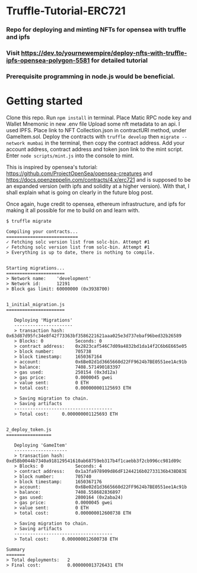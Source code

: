 # Truffle-Tutorial-ERC721
### Repo for deploying and minting NFTs for opensea with truffle and ipfs
### Visit https://dev.to/yournewempire/deploy-nfts-with-truffle-ipfs-opensea-polygon-5581 for detailed tutorial
### Prerequisite programming in node.js would be beneficial.

# Getting started 
Clone this repo. 
Run `npm install` in terminal.
Place Matic RPC node key and Wallet Mnemonic in new .env file
Upload some nft metadata to an api. I used IPFS.
Place link to NFT Collection.json in contractURI method, under GameItem.sol. 
Deploy the contracts with `truffle develop` then `migrate --network mumbai` in the terminal, then copy the contract address.
Add your account address, contract address and token json link to the mint script.
Enter `node scripts/mint.js` into the console to mint.


This is inspired by opensea's tutorial: https://github.com/ProjectOpenSea/opensea-creatures and https://docs.openzeppelin.com/contracts/4.x/erc721
and is supposed to be an expanded version (with ipfs and solidity at a higher version). With that, I shall explain what is going on clearly in the future blog post. 

Once again, huge credit to opensea, ethereum infrastructure, and ipfs for making it all possible for me to build on and learn with.
```
$ truffle migrate

Compiling your contracts...
===========================
✓ Fetching solc version list from solc-bin. Attempt #1
✓ Fetching solc version list from solc-bin. Attempt #1
> Everything is up to date, there is nothing to compile.


Starting migrations...
======================
> Network name:    'development'
> Network id:      12191
> Block gas limit: 60000000 (0x3938700)


1_initial_migration.js
======================

   Deploying 'Migrations'
   ----------------------
   > transaction hash:    0x63d87d95fc34e8f42f73363bf3586221621aaa025e3d737ebaf96bed32b26589
   > Blocks: 0            Seconds: 0
   > contract address:    0x2823caf546C7d09a4832bd1da14f2C6b6E665e05
   > block number:        705738
   > block timestamp:     1650367164
   > account:             0x6Be02d1d3665660d22FF9624b7BE0551ee1Ac91b
   > balance:             7408.571490183397
   > gas used:            250154 (0x3d12a)
   > gas price:           0.0000045 gwei
   > value sent:          0 ETH
   > total cost:          0.000000001125693 ETH

   > Saving migration to chain.
   > Saving artifacts
   -------------------------------------
   > Total cost:     0.000000001125693 ETH


2_deploy_token.js
=================

   Deploying 'GameItem'
   --------------------
   > transaction hash:    0xd58b0044b7340a918129541610ab68759eb317b4f1caebb3f2cb996cc981d09c
   > Blocks: 0            Seconds: 4
   > contract address:    0x1a3fa978909d86dF1244216b02733136b438D83E
   > block number:        705740
   > block timestamp:     1650367176
   > account:             0x6Be02d1d3665660d22FF9624b7BE0551ee1Ac91b
   > balance:             7408.558682836897
   > gas used:            2800164 (0x2aba24)
   > gas price:           0.0000045 gwei
   > value sent:          0 ETH
   > total cost:          0.000000012600738 ETH

   > Saving migration to chain.
   > Saving artifacts
   -------------------------------------
   > Total cost:     0.000000012600738 ETH

Summary
=======
> Total deployments:   2
> Final cost:          0.000000013726431 ETH
```
